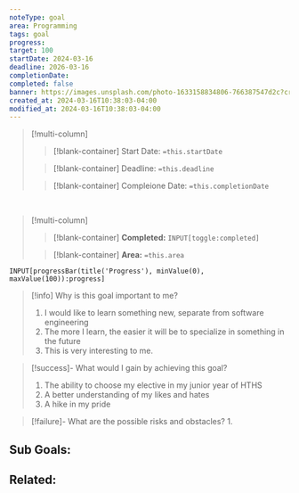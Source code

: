 ```yaml
---
noteType: goal
area: Programming
tags: goal
progress: 
target: 100
startDate: 2024-03-16
deadline: 2026-03-16
completionDate: 
completed: false
banner: https://images.unsplash.com/photo-1633158834806-766387547d2c?crop=entropy&cs=tinysrgb&fit=max&fm=jpg&ixid=M3wzNjAwOTd8MHwxfHNlYXJjaHwxM3x8Z29hbHxlbnwwfDB8fHwxNzA4MTUzODc3fDA&ixlib=rb-4.0.3&q=80&w=1080
created_at: 2024-03-16T10:38:03-04:00
modified_at: 2024-03-16T10:38:03-04:00
---
```


>[!multi-column]
>
>>[!blank-container]
>>Start Date: `=this.startDate`
>
>>[!blank-container]
>>Deadline: `=this.deadline`
>
>>[!blank-container]
>>Compleione Date: `=this.completionDate`

<br>

>[!multi-column]
>
>>[!blank-container]
>>**Completed:** `INPUT[toggle:completed]` 
>
>>[!blank-container]
>>**Area:** `=this.area`

```meta-bind
INPUT[progressBar(title('Progress'), minValue(0), maxValue(100)):progress]
```

> [!info] Why is this goal important to me?
> 1. I would like to learn something new, separate from software engineering
> 2. The more I learn, the easier it will be to specialize in something in the future
> 3. This is very interesting to me.

> [!success]- What would I gain by achieving this goal?
> 1. The ability to choose my elective in my junior year of HTHS
> 2. A better understanding of my likes and hates
> 3. A hike in my pride

> [!failure]- What are the possible risks and obstacles?
> 1. 

## Sub Goals:


## Related:


